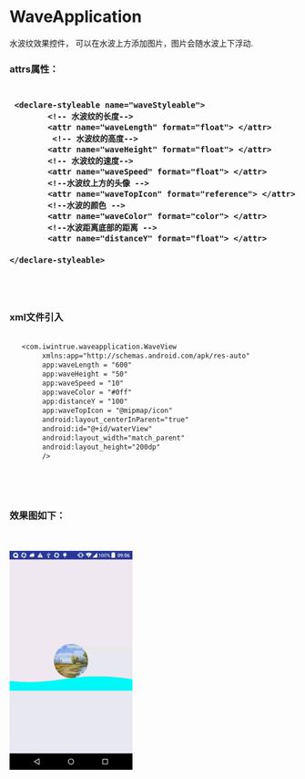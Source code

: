# WaveApplication
水波纹效果控件，
可以在水波上方添加图片，图片会随水波上下浮动.<br>
<h3><b>attrs属性：</b><h3>

<pre><code>
 &lt;declare-styleable name="waveStyleable"&gt;
        &lt;!-- 水波纹的长度--&gt;
        &lt;attr name="waveLength" format="float"&gt; &lt;/attr&gt;
         &lt;!-- 水波纹的高度-->
        &lt;attr name="waveHeight" format="float"&gt; &lt;/attr&gt;
        &lt;!-- 水波纹的速度-->
        &lt;attr name="waveSpeed" format="float"&gt; &lt;/attr&gt;
        &lt;!--水波纹上方的头像 -->
        &lt;attr name="waveTopIcon" format="reference"&gt; &lt;/attr&gt;
        &lt;!--水波的颜色 -->
        &lt;attr name="waveColor" format="color"&gt; &lt;/attr&gt;
        &lt;!--水波距离底部的距离 -->
        &lt;attr name="distanceY" format="float"&gt; &lt;/attr&gt;

&lt;/declare-styleable&gt;

</code></pre><br>

<h3><b>xml文件引入</b></h3>
<pre><code>
   &lt;com.iwintrue.waveapplication.WaveView
        xmlns:app="http://schemas.android.com/apk/res-auto"
        app:waveLength = "600"
        app:waveHeight = "50"
        app:waveSpeed = "10"
        app:waveColor = "#0ff"
        app:distanceY = "100"
        app:waveTopIcon = "@mipmap/icon"
        android:layout_centerInParent="true"
        android:id="@+id/waterView"
        android:layout_width="match_parent"
        android:layout_height="200dp"
        /&gt;

</code></pre><br>

<h3><b>效果图如下：</b></h3>
<br><br>
<img src="https://github.com/zhoukai1526/WaveApplication/blob/master/app/src/main/raw/waveGif.gif"></img>
